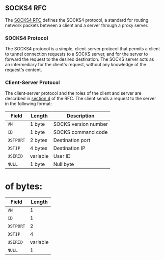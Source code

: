 ## SOCKS4 RFC

The [SOCKS4 RFC](https://tools.ietf.org/html/rfc1928) defines the SOCKS4 protocol, a standard for routing network packets between a client and a server through a proxy server.

### SOCKS4 Protocol

The SOCKS4 protocol is a simple, client-server protocol that permits a client to tunnel connection requests to a SOCKS server, and for the server to forward the request to the desired destination. The SOCKS server acts as an intermediary for the client's request, without any knowledge of the request's content.

### Client-Server Protocol

The client-server protocol and the roles of the client and server are described in [section 4](https://tools.ietf.org/html/rfc1928#section-4) of the RFC. The client sends a request to the server in the following format:

| Field     | Length  | Description          |
|-----------|---------|----------------------|
| `VN`      | 1 byte  | SOCKS version number |
| `CD`      | 1 byte  | SOCKS command code   |
| `DSTPORT` | 2 bytes | Destination port     |
| `DSTIP`   | 4 bytes | Destination IP       |
| `USERID`  | variable| User ID              |
| `NULL`    | 1 byte  | Null byte            |

# of bytes:
| Field     | Length  |
|-----------|---------|
| `VN`      | 1       |
| `CD`      | 1       |
| `DSTPORT` | 2       |
| `DSTIP`   | 4       |
| `USERID`  | variable|
| `NULL`    | 1       |

